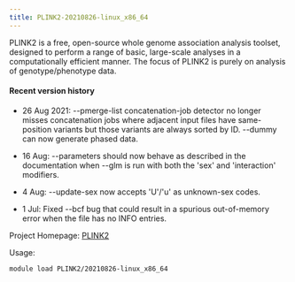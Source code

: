 ```yaml
---
title: PLINK2-20210826-linux_x86_64
---
```

PLINK2 is a free, open-source whole genome association analysis toolset, designed to
 perform a range of basic, large-scale analyses in a computationally efficient manner.
 The focus of PLINK2 is purely on analysis of genotype/phenotype data.

#### Recent version history

- 26 Aug 2021: --pmerge-list concatenation-job detector no longer misses concatenation jobs where adjacent input files have same-position variants but those variants are always sorted by ID. --dummy can now generate phased data.

- 16 Aug: --parameters should now behave as described in the documentation when --glm is run with both the 'sex' and 'interaction' modifiers.

- 4 Aug: --update-sex now accepts 'U'/'u' as unknown-sex codes.

- 1 Jul: Fixed --bcf bug that could result in a spurious out-of-memory error when the file has no INFO entries.

Project Homepage: [PLINK2](https://www.cog-genomics.org/plink/2.0)

Usage:
```
module load PLINK2/20210826-linux_x86_64
```

